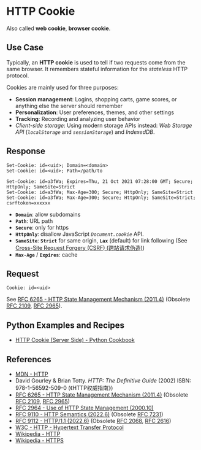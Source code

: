# HTTP Cookie

Also called **web cookie**, **browser cookie**.

## Use Case

Typically, an **HTTP cookie** is used to tell if two requests come from the same browser.
It remembers stateful information for the *stateless* HTTP protocol.

Cookies are mainly used for three purposes:

- **Session management**: Logins, shopping carts, game scores, or anything else the server should remember
- **Personalization**: User preferences, themes, and other settings
- **Tracking**: Recording and analyzing user behavior
- *Client-side storage*: Using modern storage APIs instead:
*Web Storage API* (*`localStorage`* and *`sessionStorage`*) and *IndexedDB*.

## Response

```http
Set-Cookie: id=<uid>; Domain=<domain>
Set-Cookie: id=<uid>; Path=/path/to

Set-Cookie: id=a3fWa; Expires=Thu, 21 Oct 2021 07:28:00 GMT; Secure; HttpOnly; SameSite=Strict
Set-Cookie: id=a3fWa; Max-Age=300; Secure; HttpOnly; SameSite=Strict
Set-Cookie: id=a3fWa; Max-Age=300; Secure; HttpOnly; SameSite=Strict; csrftoken=xxxxxx
```

- **`Domain`**: allow subdomains
- **`Path`**: URL path
- **`Secure`**: only for https
- **`HttpOnly`**: disallow JavaScript *`Document.cookie`* API.
- **`SameSite`**: **`Strict`** for same origin, **`Lax`** (default) for link following
(See [Cross-Site Request Forgery (CSRF) (跨站请求伪造)](https://leven-cn.github.io/python-cookbook/more/web/csrf))
- **`Max-Age`** / **`Expires`**: cache

## Request

```http
Cookie: id=<uid>
```

See [RFC 6265 - HTTP State Management Mechanism (2011.4)](https://datatracker.ietf.org/doc/html/rfc6265)
(Obsolete [RFC 2109](https://datatracker.ietf.org/doc/html/rfc2109 "HTTP State Management Mechanism (1997.2)"),
[RFC 2965](https://datatracker.ietf.org/doc/html/rfc2965 "HTTP State Management Mechanism (2000.10)")).

## Python Examples and Recipes

- [HTTP Cookie (Server Side) - Python Cookbook](https://leven-cn.github.io/python-cookbook/cookbook/web/http_cookie)

## References

<!-- markdownlint-disable line-length -->

- [MDN - HTTP](https://developer.mozilla.org/en-US/docs/Web/HTTP)
- David Gourley & Brian Totty. *HTTP: The Definitive Guide* (2002) ISBN: 978-1-56592-509-0 (《HTTP权威指南》)
- [RFC 6265 - HTTP State Management Mechanism (2011.4)](https://datatracker.ietf.org/doc/html/rfc6265)
(Obsolete [RFC 2109](https://datatracker.ietf.org/doc/html/rfc2109 "HTTP State Management Mechanism (1997.2)"),
[RFC 2965](https://datatracker.ietf.org/doc/html/rfc2965 "HTTP State Management Mechanism (2000.10)"))
- [RFC 2964 - Use of HTTP State Management (2000.10)](https://datatracker.ietf.org/doc/html/rfc2964)
- [RFC 9110 - HTTP Semantics (2022.6)](https://www.rfc-editor.org/rfc/rfc9110)
(Obsolete [RFC 7231](https://www.rfc-editor.org/rfc/rfc7231 "Hypertext Transfer Protocol (HTTP/1.1): Semantics and Content (2014)"))
- [RFC 9112 - HTTP/1.1 (2022.6)](https://www.rfc-editor.org/rfc/rfc9112)
(Obsolete [RFC 2068](https://www.rfc-editor.org/rfc/rfc2068 "Hypertext Transfer Protocol -- HTTP/1.1 (1997.1)"),
[RFC 2616](https://www.rfc-editor.org/rfc/rfc2616 "Hypertext Transfer Protocol -- HTTP/1.1 (1999)"))
- [W3C - HTTP - Hypertext Transfer Protocol](https://www.w3.org/Protocols/)
- [Wikipedia - HTTP](https://en.wikipedia.org/wiki/Hypertext%20Transfer%20Protocol)
- [Wikipedia - HTTPS](https://en.wikipedia.org/wiki/HTTPS)

<!-- markdownlint-enable line-length -->
